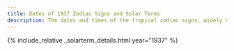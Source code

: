 ```yaml
---
title: Dates of 1937 Zodiac Signs and Solar Terms
description: The dates and times of the tropical zodiac signs, widely used in western astrology, and solar terms of year 1937
---
```

{% include_relative _solarterm_details.html year="1937" %}
